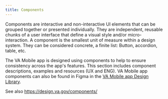 ```yaml
---
title: Components
---
```


Components are interactive and non-interactive UI elements that can be grouped together or presented individually. They are independent, reusable chunks of a user interface that define a visual style and/or micro-interaction. A component is the smallest unit of measure within a design system. They can be considered concrete, a finite list: Button, accordion, table, etc.

The VA Mobile app is designed using components to help to ensure consistency across the app's features. This section includes component descriptions, examples and resources (UX and ENG). VA Mobile app components can also be found in Figma in the [VA Mobile app Design Library](https://www.figma.com/file/QVLPB3eOunmKrgQOuOt0SU/VAMobile-DesignLibrary1.0-%F0%9F%93%90?node-id=501%3A40&t=P62TR9FmT9E6a4O2-1).

See also https://design.va.gov/components/
